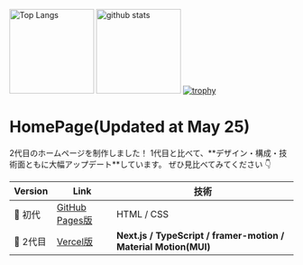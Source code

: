 <p align="left"> 
  <img alt="Top Langs" height="150px" src="https://my-language-clone.vercel.app/api/top-langs/?username=sunshine-724&layout=compact&show_icons=true&theme=onedark&exclude_repo=my-language" />
  <img alt="github stats" height="150px" src="https://my-language-clone.vercel.app/api?username=sunshine-724&theme=onedark&show_icons=true" />
  <a href="https://github.com/ryo-ma/github-profile-trophy">
    <img alt="trophy" src="https://github-profile-trophy.vercel.app/?username=sunshine-724&theme=onedark" />
  </a>
</p>

<h1>HomePage(Updated at May 25)</h1>
2代目のホームページを制作しました！  
1代目と比べて、**デザイン・構成・技術面ともに大幅アップデート**しています。  
ぜひ見比べてみてください 👇

| Version | Link | 技術 |
|--------|------|------|
| 🥇 初代 | [GitHub Pages版](https://sunshine-724.github.io/index-jp.html) | HTML / CSS |
| 🥈 2代目 | [Vercel版](https://sunshine724.vercel.app/) | **Next.js / TypeScript / framer-motion / Material Motion(MUI)** |
